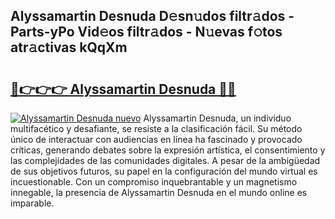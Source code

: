 ## Alyssamartin Desnuda D𝚎sn𝚞dos filtr𝚊dos - Parts-yPo Vid𝚎os filtr𝚊dos - N𝚞evas f𝚘tos atr𝚊ctivas kQqXm

# <h2><a href="http://mb3lbe.tromn.icu/?c=Alyssamartin+Desnuda">🔗👉👉👉 Alyssamartin Desnuda 🔗🔗</a></h2>

[![Alyssamartin Desnuda nuevo](https://i.imgur.com/pEAQMta.gif)](http://mb3lbe.tromn.icu/?c=Alyssamartin+Desnuda)
Alyssamartin Desnuda, un individuo multifacético y desafiante, se resiste a la clasificación fácil. Su método único de interactuar con audiencias en línea ha fascinado y provocado críticas, generando debates sobre la expresión artística, el consentimiento y las complejidades de las comunidades digitales. A pesar de la ambigüedad de sus objetivos futuros, su papel en la configuración del mundo virtual es incuestionable. Con un compromiso inquebrantable y un magnetismo innegable, la presencia de Alyssamartin Desnuda en el mundo online es imparable.
